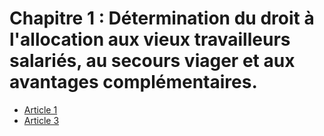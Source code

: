 # Chapitre 1 : Détermination du droit à l'allocation aux vieux travailleurs salariés, au secours viager et aux avantages complémentaires.

- [Article 1](article-1.md)
- [Article 3](article-3.md)
